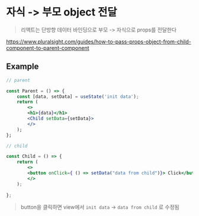 #  자식 -> 부모 object 전달

> 리액트는 단방향 데이터 바인딩으로 부모 -> 자식으로 props를 전달한다





https://www.pluralsight.com/guides/how-to-pass-props-object-from-child-component-to-parent-component



## Example

~~~jsx
// parent

const Parent = () => {
    const [data, setData] = useState('init data');
    return (
        <>
        <h1>{data}</h1>
        <Child setData={setData}>
        </>
    );
};
~~~

~~~jsx
// child

const Child = () => {
    return (
        <>
        <button onClick={ () => setData("data from child")}> Click</button>
        </>
    );
    
};
~~~

> button을 클릭하면 view에서 `init data` -> `data from child` 로 수정됨

